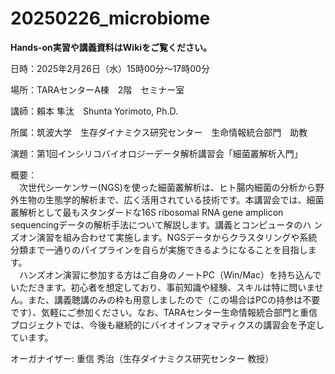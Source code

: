 # 20250226_microbiome

**Hands-on実習や講義資料はWikiをご覧ください。**

日時：2025年2月26日（水）15時00分～17時00分

場所：TARAセンターA棟　2階　セミナー室

講師：賴本 隼汰　Shunta Yorimoto, Ph.D.

所属：筑波大学　生存ダイナミクス研究センター　生命情報統合部門　助教

演題：第1回インシリコバイオロジーデータ解析講習会「細菌叢解析入門」

概要：  
　次世代シーケンサー(NGS)を使った細菌叢解析は、ヒト腸内細菌の分析から野外生物の生態学的解析まで、広く活用されている技術です。本講習会では、細菌叢解析として最もスタンダードな16S ribosomal RNA gene amplicon sequencingデータの解析手法について解説します。講義とコンピュータのハ
ンズオン演習を組み合わせて実施します。NGSデータからクラスタリングや系統分類まで一通りのパイプラインを自らが実施できるようになることを目指します。  
　ハンズオン演習に参加する方はご自身のノートPC（Win/Mac）を持ち込んでいただきます。初心者を想定しており、事前知識や経験、スキルは特に問いません。また、講義聴講のみの枠も用意しましたので（この場合はPCの持参は不要です）、気軽にご参加ください。なお、TARAセンター生命情報統合部門と重信プロジェクトでは、今後も継続的にバイオインフォマティクスの講習会を予定しています。

オーガナイザー: 重信 秀治（生存ダイナミクス研究センター 教授）
